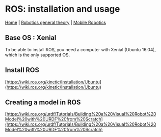 # ROS: installation and usage

[Home](../../README.md) | [Robotics general theory](./theory.md) | [Mobile Robotics](./mobileRobotics/mobileRobotics.md)

## Base OS : Xenial

To be able to install ROS, you need a computer with Xenial (Ubuntu 16.04), which is the only supported OS.

## Install ROS

[https://wiki.ros.org/kinetic/Installation/Ubuntu](https://wiki.ros.org/kinetic/Installation/Ubuntu)

## Creating a model in ROS

[https://wiki.ros.org/urdf/Tutorials/Building%20a%20Visual%20Robot%20Model%20with%20URDF%20from%20Scratch](https://wiki.ros.org/urdf/Tutorials/Building%20a%20Visual%20Robot%20Model%20with%20URDF%20from%20Scratch)

